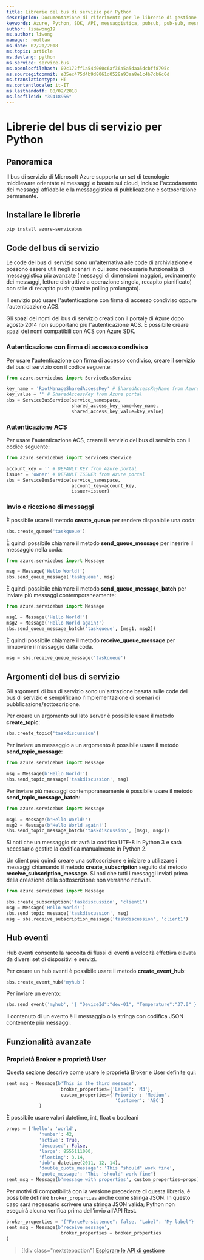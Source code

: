 ```yaml
---
title: Librerie del bus di servizio per Python
description: Documentazione di riferimento per le librerie di gestione e client Python per il bus di servizio
keywords: Azure, Python, SDK, API, messaggistica, pubsub, pub-sub, message broker
author: lisawong19
ms.author: liwong
manager: routlaw
ms.date: 02/21/2018
ms.topic: article
ms.devlang: python
ms.service: service-bus
ms.openlocfilehash: 02c172ff1a54d060c6af36a5a5daa5dcbff8795c
ms.sourcegitcommit: e35ec475d4b9d8061d0528a93aa8e1c4b7db6c0d
ms.translationtype: HT
ms.contentlocale: it-IT
ms.lasthandoff: 08/02/2018
ms.locfileid: "39418956"
---
```

# <a name="service-bus-libraries-for-python"></a>Librerie del bus di servizio per Python

## <a name="overview"></a>Panoramica

Il bus di servizio di Microsoft Azure supporta un set di tecnologie middleware orientate ai messaggi e basate sul cloud, incluso l'accodamento dei messaggi affidabile e la messaggistica di pubblicazione e sottoscrizione permanente. 

## <a name="install-the-libraries"></a>Installare le librerie
```bash
pip install azure-servicebus
```

## <a name="servicebus-queues"></a>Code del bus di servizio
Le code del bus di servizio sono un'alternativa alle code di archiviazione e possono essere utili negli scenari in cui sono necessarie funzionalità di messaggistica più avanzate (messaggi di dimensioni maggiori, ordinamento dei messaggi, letture distruttive a operazione singola, recapito pianificato) con stile di recapito push (tramite polling prolungato).

Il servizio può usare l'autenticazione con firma di accesso condiviso oppure l'autenticazione ACS.

Gli spazi dei nomi del bus di servizio creati con il portale di Azure dopo agosto 2014 non supportano più l'autenticazione ACS. È possibile creare spazi dei nomi compatibili con ACS con Azure SDK.

### <a name="shared-access-signature-authentication"></a>Autenticazione con firma di accesso condiviso

Per usare l'autenticazione con firma di accesso condiviso, creare il servizio del bus di servizio con il codice seguente:

```python
from azure.servicebus import ServiceBusService

key_name = 'RootManageSharedAccessKey' # SharedAccessKeyName from Azure portal
key_value = '' # SharedAccessKey from Azure portal
sbs = ServiceBusService(service_namespace,
                        shared_access_key_name=key_name,
                        shared_access_key_value=key_value)
```

### <a name="acs-authentication"></a>Autenticazione ACS

Per usare l'autenticazione ACS, creare il servizio del bus di servizio con il codice seguente:

```python
from azure.servicebus import ServiceBusService

account_key = '' # DEFAULT KEY from Azure portal
issuer = 'owner' # DEFAULT ISSUER from Azure portal
sbs = ServiceBusService(service_namespace,
                        account_key=account_key,
                        issuer=issuer)
```
### <a name="sending-and-receiving-messages"></a>Invio e ricezione di messaggi

È possibile usare il metodo **create\_queue** per rendere disponibile una coda:

```python
sbs.create_queue('taskqueue')
```
È quindi possibile chiamare il metodo **send\_queue\_message** per inserire il messaggio nella coda:

```python
from azure.servicebus import Message

msg = Message('Hello World!')
sbs.send_queue_message('taskqueue', msg)
```
È quindi possibile chiamare il metodo **send\_queue\_message_batch** per inviare più messaggi contemporaneamente:

```python
from azure.servicebus import Message

msg1 = Message('Hello World!')
msg2 = Message('Hello World again!')
sbs.send_queue_message_batch('taskqueue', [msg1, msg2])
```
È quindi possibile chiamare il metodo **receive\_queue\_message** per rimuovere il messaggio dalla coda.

```python
msg = sbs.receive_queue_message('taskqueue')
```

## <a name="servicebus-topics"></a>Argomenti del bus di servizio

Gli argomenti di bus di servizio sono un'astrazione basata sulle code del bus di servizio e semplificano l'implementazione di scenari di pubblicazione/sottoscrizione.

Per creare un argomento sul lato server è possibile usare il metodo **create\_topic**:

```python
sbs.create_topic('taskdiscussion')
```
Per inviare un messaggio a un argomento è possibile usare il metodo **send\_topic\_message**:

```python
from azure.servicebus import Message

msg = Message(b'Hello World!')
sbs.send_topic_message('taskdiscussion', msg)
```

Per inviare più messaggi contemporaneamente è possibile usare il metodo **send\_topic\_message_batch**:

```python
from azure.servicebus import Message

msg1 = Message(b'Hello World!')
msg2 = Message(b'Hello World again!')
sbs.send_topic_message_batch('taskdiscussion', [msg1, msg2])
```

Si noti che un messaggio str avrà la codifica UTF-8 in Python 3 e sarà necessario gestire la codifica manualmente in Python 2.

Un client può quindi creare una sottoscrizione e iniziare a utilizzare i messaggi chiamando il metodo **create\_subscription** seguito dal metodo **receive\_subscription\_message**. Si noti che tutti i messaggi inviati prima della creazione della sottoscrizione non verranno ricevuti.

```python
from azure.servicebus import Message

sbs.create_subscription('taskdiscussion', 'client1')
msg = Message('Hello World!')
sbs.send_topic_message('taskdiscussion', msg)
msg = sbs.receive_subscription_message('taskdiscussion', 'client1')
```

## <a name="event-hub"></a>Hub eventi

Hub eventi consente la raccolta di flussi di eventi a velocità effettiva elevata da diversi set di dispositivi e servizi.

Per creare un hub eventi è possibile usare il metodo **create\_event\_hub**:

```python
sbs.create_event_hub('myhub')
```
Per inviare un evento:

```python
sbs.send_event('myhub', '{ "DeviceId":"dev-01", "Temperature":"37.0" }')
```
Il contenuto di un evento è il messaggio o la stringa con codifica JSON contenente più messaggi.

## <a name="advanced-features"></a>Funzionalità avanzate

### <a name="broker-properties-and-user-properties"></a>Proprietà Broker e proprietà User

Questa sezione descrive come usare le proprietà Broker e User definite [qui](https://docs.microsoft.com/rest/api/servicebus/message-headers-and-properties):

```python
sent_msg = Message(b'This is the third message',
                    broker_properties={'Label': 'M3'},
                    custom_properties={'Priority': 'Medium',
                                        'Customer': 'ABC'}
            )
```
È possibile usare valori datetime, int, float o booleani

```python
props = {'hello': 'world',
            'number': 42,
            'active': True,
            'deceased': False,
            'large': 8555111000,
            'floating': 3.14,
            'dob': datetime(2011, 12, 14),
            'double_quote_message': 'This "should" work fine',
            'quote_message': "This 'should' work fine"}
sent_msg = Message(b'message with properties', custom_properties=props)
```
Per motivi di compatibilità con la versione precedente di questa libreria, è possibile definire `broker_properties` anche come stringa JSON.
In questo caso sarà necessario scrivere una stringa JSON valida; Python non eseguirà alcuna verifica prima dell'invio all'API Rest.

```python
broker_properties = '{"ForcePersistence": false, "Label": "My label"}'
sent_msg = Message(b'receive message',
                    broker_properties = broker_properties
)
```

> [!div class="nextstepaction"]
> [Esplorare le API di gestione](/python/api/overview/azure/servicebus/management)

